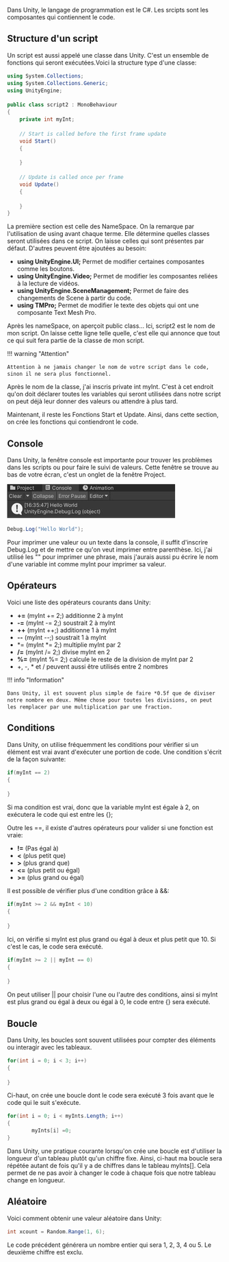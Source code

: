 
Dans Unity, le langage de programmation est le C#. Les srcipts sont les composantes qui contiennent le code.   

       

## Structure d'un script
Un script est aussi appelé une classe dans Unity. C'est un ensemble de fonctions qui seront exécutées.Voici la structure type d'une classe:    

``` csharp
using System.Collections;
using System.Collections.Generic;
using UnityEngine;

public class script2 : MonoBehaviour
{
    private int myInt; 

    // Start is called before the first frame update
    void Start()
    {
        
    }

    // Update is called once per frame
    void Update()
    {
        
    }
}
```


La première section est celle des NameSpace. On la remarque par l'utilisation de using avant chaque terme. Elle détermine quelles classes seront utilisées dans ce script. On laisse celles qui sont présentes par défaut. D'autres peuvent être ajoutées au besoin:   

- **using UnityEngine.UI;** Permet de modifier certaines composantes comme les boutons.
- **using UnityEngine.Video;** Permet de modifier les composantes reliées à la lecture de vidéos.
- **using UnityEngine.SceneManagement;** Permet de faire des changements de Scene à partir du code.
- **using TMPro;** Permet de modifier le texte des objets qui ont une composante Text Mesh Pro.

Après les nameSpace, on aperçoit public class... Ici, script2 est le nom de mon script. On laisse cette ligne telle quelle, c'est elle qui annonce que tout ce qui suit fera partie de la classe de mon script.   

!!! warning "Attention"

    Attention à ne jamais changer le nom de votre script dans le code, sinon il ne sera plus fonctionnel.
     
Après le nom de la classe, j'ai inscris private int myInt. C'est à cet endroit qu'on doit déclarer toutes les variables qui seront utilisées dans notre script on peut déjà leur donner des valeurs ou attendre à plus tard.     

Maintenant, il reste les Fonctions Start et Update. Ainsi, dans cette section, on crée les fonctions qui contiendront le code.   

       

## Console
Dans Unity, la fenêtre console est importante pour trouver les problèmes dans les scripts ou pour faire le suivi de valeurs. Cette fenêtre se trouve au bas de votre écran, c'est un onglet de la fenêtre Project.   

<img src="../images/console.jpg">  

``` csharp
Debug.Log("Hello World");
```

Pour imprimer une valeur ou un texte dans la console, il suffit d'inscrire Debug.Log et de mettre ce qu'on veut imprimer entre parenthèse. Ici, j'ai utilisé les "" pour imprimer une phrase, mais j'aurais aussi pu écrire le nom d'une variable int comme myInt pour imprimer sa valeur.   

       

## Opérateurs
Voici une liste des opérateurs courants dans Unity:   

- **+=** (myInt += 2;) additionne 2 à myInt
- **-=** (myInt -= 2;) soustrait 2 à myInt
- **++** (myInt ++;) additionne 1 à myInt
- **--** (myInt --;) soustrait 1 à myInt
- *= (myInt *= 2;) multiplie myInt par 2
- **/=** (myInt /= 2;) divise myInt en 2
- **%=** (myInt %= 2;) calcule le reste de la division de myInt par 2
- +, -, * et / peuvent aussi être utilisés entre 2 nombres

!!! info "Information"

    Dans Unity, il est souvent plus simple de faire *0.5f que de diviser notre nombre en deux. Même chose pour toutes les divisions, on peut les remplacer par une multiplication par une fraction.
       


## Conditions
Dans Unity, on utilise fréquemment les conditions pour vérifier si un élément est vrai avant d'exécuter une portion de code. Une condition s'écrit de la façon suivante:   

``` csharp
if(myInt == 2)
{

} 
```

Si ma condition est vrai, donc que la variable myInt est égale à 2, on exécutera le code qui est entre les {}; 
   
Outre les ==, il existe d'autres opérateurs pour valider si une fonction est vraie:    

   - **!=** (Pas égal à)
   - **<** (plus petit que)
   - **>** (plus grand que)
   - **<=** (plus petit ou égal)
   - **>=** (plus grand ou égal)


Il est possible de vérifier plus d'une condition grâce à &&:   

``` csharp
if(myInt >= 2 && myInt < 10)
{

}
```

Ici, on vérifie si myInt est plus grand ou égal à deux et plus petit que 10. Si c'est le cas, le code sera exécuté.   

``` csharp
if(myInt >= 2 || myInt == 0)
{

}
```

On peut utiliser || pour choisir l'une ou l'autre des conditions, ainsi si myInt est plus grand ou égal à deux ou égal à 0, le code entre {} sera exécuté.   


               

## Boucle
Dans Unity, les boucles sont souvent utilisées pour compter des éléments ou interagir avec les tableaux.   

``` csharp
for(int i = 0; i < 3; i++)
{

}
```

Ci-haut, on crée une boucle dont le code sera exécuté 3 fois avant que le code qui le suit s'exécute.   

``` csharp
for(int i = 0; i < myInts.Length; i++)
{
        myInts[i] =0; 
}
```

Dans Unity, une pratique courante lorsqu'on crée une boucle est d'utiliser la longueur d'un tableau plutôt qu'un chiffre fixe. Ainsi, ci-haut ma boucle sera répétée autant de fois qu'il y a de chiffres dans le tableau myInts[]. Cela permet de ne pas avoir à changer le code à chaque fois que notre tableau change en longueur.   


       

## Aléatoire
Voici comment obtenir une valeur aléatoire dans Unity:

``` csharp
int xcount = Random.Range(1, 6);
```

Le code précédent générera un nombre entier qui sera 1, 2, 3, 4 ou 5. Le deuxième chiffre est exclu.   
